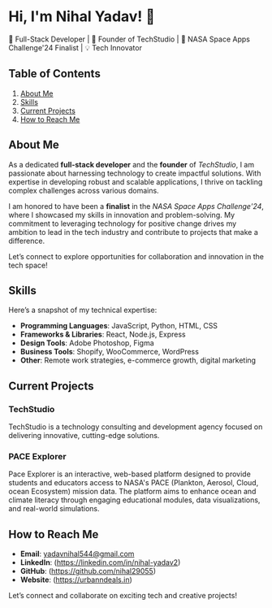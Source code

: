 # Hi, I'm Nihal Yadav! 👋

🚀 Full-Stack Developer | 💼 Founder of TechStudio | 🌌 NASA Space Apps Challenge'24 Finalist | 💡 Tech Innovator

## Table of Contents

1. [About Me](#about-me)
2. [Skills](#skills)
3. [Current Projects](#current-projects)
4. [How to Reach Me](#how-to-reach-me)

## About Me

As a dedicated **full-stack developer** and the **founder** of *TechStudio*, I am passionate about harnessing technology to create impactful solutions. With expertise in developing robust and scalable applications, I thrive on tackling complex challenges across various domains.

I am honored to have been a **finalist** in the *NASA Space Apps Challenge'24*, where I showcased my skills in innovation and problem-solving. My commitment to leveraging technology for positive change drives my ambition to lead in the tech industry and contribute to projects that make a difference.

Let’s connect to explore opportunities for collaboration and innovation in the tech space!
## Skills

Here’s a snapshot of my technical expertise:

- **Programming Languages**: JavaScript, Python, HTML, CSS
- **Frameworks & Libraries**: React, Node.js, Express
- **Design Tools**: Adobe Photoshop, Figma
- **Business Tools**: Shopify, WooCommerce, WordPress
- **Other**: Remote work strategies, e-commerce growth, digital marketing

## Current Projects

### TechStudio
TechStudio is a technology consulting and development agency focused on delivering innovative, cutting-edge solutions.

### PACE Explorer
Pace Explorer is an interactive, web-based platform designed to provide students and educators access to NASA's PACE (Plankton, Aerosol, Cloud, ocean Ecosystem) mission data. The platform aims to enhance ocean and climate literacy through engaging educational modules, data visualizations, and real-world simulations.

## How to Reach Me

- **Email**: yadavnihal544@gmail.com
- **LinkedIn**: (https://linkedin.com/in/nihal-yadav2)
- **GitHub**: (https://github.com/nihal29055)
- **Website**: (https://urbanndeals.in)

Let’s connect and collaborate on exciting tech and creative projects!

